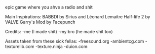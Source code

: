 epic game where you ahve a radio and shit

Main Inspirations:
BABBDI by Sirius and Léonard Lemaitre
Half-life 2 by VALVE
Garry's Mod by Facepunch

Credits:
-me (I made shit)
-my bro (he made shit too)

Assets taken from these sick fellas:
-freesound.org
-ambientcg.com
-texturelib.com
-texture.ninja
-duion.com
